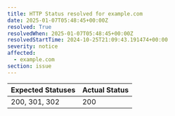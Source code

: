 ```yaml
---
title: HTTP Status resolved for example.com
date: 2025-01-07T05:48:45+00:00Z
resolved: True
resolvedWhen: 2025-01-07T05:48:45+00:00Z
resolvedStartTime: 2024-10-25T21:09:43.191474+00:00
severity: notice
affected:
  - example.com
section: issue
---
```


| Expected Statuses | Actual Status  |
|-------------------|----------------|
| 200, 301, 302 | 200 |
